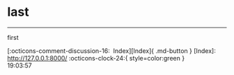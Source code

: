 <!---ID: note-17072023-190357--->
# __last__
----
first

[:octicons-comment-discussion-16:&nbsp; Index][Index]{ .md-button }
[Index]: http://127.0.0.1:8000/
:octicons-clock-24:{ style=color:green }  
19:03:57  
